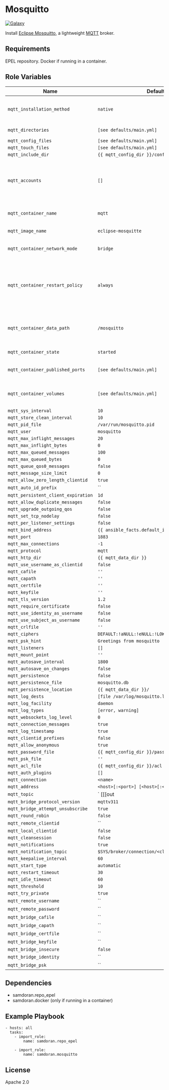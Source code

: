 Mosquitto
=========
[![Galaxy](https://img.shields.io/badge/galaxy-samdoran.mosquitto-blue.svg?style=flat)](https://galaxy.ansible.com/samdoran/mosquitto)

Install [Eclipse Mosquitto](https://mosquitto.org/), a lightweight [MQTT](https://en.wikipedia.org/wiki/MQTT) broker.

Requirements
------------

EPEL repository.
Docker if running in a container.

Role Variables
--------------

| Name              | Default Value       | Description          |
|-------------------|---------------------|----------------------|
| `mqtt_installation_method` | `native` | How to install the service, either `native` or `container`. |
| `mqtt_directories` | `[see defaults/main.yml]` | Paths for config, data, and logs |
| `mqtt_config_files` | `[see defaults/main.yml]` |  |
| `mqtt_touch_files` | `[see defaults/main.yml]` |  |
| `mqtt_include_dir` | `{{ mqtt_config_dir }}/conf.d` |  |
| `mqtt_accounts` | `[]` | List of accounts and their hash generated with `mosquitto_passwd` that will have access to the broker. |
| `mqtt_container_name` | `mqtt` | Name of the running container. |
| `mqtt_image_name` | `eclipse-mosquitte` | Name of the image to pull. |
| `mqtt_container_network_mode` | `bridge` | Container networking mode. |
| `mqtt_container_restart_policy` | `always` | Conatainer restart policy. Setting to `always` ensures the container will start when the Docker daemon launches. |
| `mqtt_container_data_path` | `/mosquitto` | Path inside running container where config will be available. |
| `mqtt_container_state` | `started` | State of the container. |
| `mqtt_container_published_ports` | `[see defaults/main.yml]` | Ports to publish from the container. |
| `mqtt_container_volumes` | `[see defaults/main.yml]` | Volumes to mount into the running container |
| `mqtt_sys_interval` | `10` |  |
| `mqtt_store_clean_interval` | `10` |  |
| `mqtt_pid_file` | `/var/run/mosquitto.pid` |  |
| `mqtt_user` | `mosquitto` |  |
| `mqtt_max_inflight_messages` | `20` |  |
| `mqtt_max_inflight_bytes` | `0` |  |
| `mqtt_max_queued_messages` | `100` |  |
| `mqtt_max_queued_bytes` | `0` |  |
| `mqtt_queue_qos0_messages` | `false` |  |
| `mqtt_message_size_limit` | `0` |  |
| `mqtt_allow_zero_length_clientid` | `true` |  |
| `mqtt_auto_id_prefix` | `` |  |
| `mqtt_persistent_client_expiration` | `1d` |  |
| `mqtt_allow_duplicate_messages` | `false` |  |
| `mqtt_upgrade_outgoing_qos` | `false` |  |
| `mqtt_set_tcp_nodelay` | `false` |  |
| `mqtt_per_listener_settings` | `false` |  |
| `mqtt_bind_address` | `{{ ansible_facts.default_ipv4_address }}` |  |
| `mqtt_port` | `1883` |  |
| `mqtt_max_connections` | `-1` |  |
| `mqtt_protocol` | `mqtt` |  |
| `mqtt_http_dir` | `{{ mqtt_data_dir }}` |  |
| `mqtt_use_username_as_clientid` | `false` |  |
| `mqtt_cafile` | `''` |  |
| `mqtt_capath` | `''` |  |
| `mqtt_certfile` | `''` |  |
| `mqtt_keyfile` | `''` |  |
| `mqtt_tls_version` | `1.2` |  |
| `mqtt_require_certificate` | `false` |  |
| `mqtt_use_identity_as_username` | `false` |  |
| `mqtt_use_subject_as_username` | `false` |  |
| `mqtt_crlfile` | `''` |  |
| `mqtt_ciphers` | `DEFAULT:!aNULL:!eNULL:!LOW:!EXPORT:!SSLv2:@STRENGTH` |  |
| `mqtt_psk_hint` | `Greetings from mosquitto` |  |
| `mqtt_listeners` | `[]` |  |
| `mqtt_mount_point` | `''` |  |
| `mqtt_autosave_interval` | `1800` |  |
| `mqtt_autosave_on_changes` | `false` |  |
| `mqtt_persistence` | `false` |  |
| `mqtt_persistence_file` | `mosquitto.db` |  |
| `mqtt_persistence_location` | `{{ mqtt_data_dir }}/` |  |
| `mqtt_log_dests` | `[file /var/log/mosquitto.log]` |  |
| `mqtt_log_facility` | `daemon` |  |
| `mqtt_log_types` | `[error, warning]` |  |
| `mqtt_websockets_log_level` | `0` |  |
| `mqtt_connection_messages` | `true` |  |
| `mqtt_log_timestamp` | `true` |  |
| `mqtt_clientid_prefixes` | `false` |  |
| `mqtt_allow_anonymous` | `true` |  |
| `mqtt_password_file` | `{{ mqtt_config_dir }}/passwd` |  |
| `mqtt_psk_file` | `''` |  |
| `mqtt_acl_file` | `{{ mqtt_config_dir }}/acl` |  |
| `mqtt_auth_plugins` | `[]` |  |
| `mqtt_connection` | `<name>` |  |
| `mqtt_address` | `<host>[:<port>] [<host>[:<port>]]` |  |
| `mqtt_topic` | `<topic> [[[out | in | both] qos-level] local-prefix remote-prefix]` |  |
| `mqtt_bridge_protocol_version` | `mqttv311` |  |
| `mqtt_bridge_attempt_unsubscribe` | `true` |  |
| `mqtt_round_robin` | `false` |  |
| `mqtt_remote_clientid` | `` |  |
| `mqtt_local_clientid` | `false` |  |
| `mqtt_cleansession` | `false` |  |
| `mqtt_notifications` | `true` |  |
| `mqtt_notification_topic` | `$SYS/broker/connection/<clientid>/state` |  |
| `mqtt_keepalive_interval` | `60` |  |
| `mqtt_start_type` | `automatic` |  |
| `mqtt_restart_timeout` | `30` |  |
| `mqtt_idle_timeout` | `60` |  |
| `mqtt_threshold` | `10` |  |
| `mqtt_try_private` | `true` |  |
| `mqtt_remote_username` | `` |  |
| `mqtt_remote_password` | `` |  |
| `mqtt_bridge_cafile` | `` |  |
| `mqtt_bridge_capath` | `` |  |
| `mqtt_bridge_certfile` | `` |  |
| `mqtt_bridge_keyfile` | `` |  |
| `mqtt_bridge_insecure` | `false` |  |
| `mqtt_bridge_identity` | `` |  |
| `mqtt_bridge_psk` | `` |  |


Dependencies
------------

- samdoran.repo_epel
- samdoran.docker (only if running in a container)

Example Playbook
----------------

    - hosts: all
      tasks:
        - import_role:
            name: samdoran.repo_epel

        - import_role:
            name: samdoran.mosquitto

License
-------

Apache 2.0
